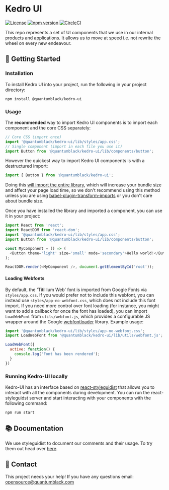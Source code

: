 # Kedro UI

[![License](https://img.shields.io/badge/license-Apache%202.0-blue.svg)](https://opensource.org/licenses/Apache-2.0)
[![npm version](https://badge.fury.io/js/%40quantumblack%2Fkedro-ui.svg)](https://badge.fury.io/js/%40quantumblack%2Fkedro-ui) [![CircleCI](https://circleci.com/gh/quantumblacklabs/kedro-ui.svg?style=svg&circle-token=16d3f559b48b0890a5ee3adbc1d4be0e62f9637d)](https://circleci.com/gh/quantumblacklabs/kedro-ui)

This repo represents a set of UI components that we use in our internal products and applications. It allows us to move at speed i.e. not rewrite the wheel on every new endeavour.

## 👀 Getting Started

### Installation
To install Kedro UI into your project, run the following in your project directory:
```
npm install @quantumblack/kedro-ui
```

### Usage
The **recommended** way to import Kedro UI components is to import each component and the core CSS separately:
```JavaScript
// Core CSS (import once)
import '@quantumblack/kedro-ui/lib/styles/app.css';
// Single component (import in each file you use it)
import Button from '@quantumblack/kedro-ui/lib/components/button';
```
However the quickest way to import Kedro UI components is with a destructured import:
```JavaScript
import { Button } from '@quantumblack/kedro-ui';
```
Doing this [will import the entire library](https://www.blazemeter.com/blog/the-correct-way-to-import-lodash-libraries-a-benchmark), which will increase your bundle size and affect your page load time, so we don't recommend using this method unless you are using [babel-plugin-transform-imports](https://www.npmjs.com/package/babel-plugin-transform-imports) or you don't care about bundle size.

Once you have installed the library and imported a component, you can use it in your project:
```JavaScript
import React from 'react';
import ReactDOM from 'react-dom';
import '@quantumblack/kedro-ui/lib/styles/app.css';
import Button from '@quantumblack/kedro-ui/lib/components/button';

const MyComponent = () => (
  <Button theme='light' size='small' mode='secondary'>Hello world!</Button>
);

ReactDOM.render(<MyComponent />, document.getElementById('root'));
```

#### Loading Webfonts

By default, the 'Titillium Web' font is imported from Google Fonts via `styles/app.css`. If you would prefer not to include this webfont, you can instead use `styles/app-no-webfont.css`, which does not include this font import. If you need more control over font loading (for instance, you might want to add a callback for once the font has loaded), you can import `LoadWebFont` from `utils/webfont.js`, which provides a configurable JS wrapper around the Google [webfontloader](https://github.com/typekit/webfontloader) library. Example usage:

```JavaScript
import '@quantumblack/kedro-ui/lib/styles/app-no-webfont.css';
import LoadWebFont from '@quantumblack/kedro-ui/lib/utils/webfont.js';

LoadWebFont({
  active: function() {
    console.log('Font has been rendered');
  }
})
```
### Running Kedro-UI  locally  

Kedro-UI has an interface based on [react-styleguidist](https://react-styleguidist.js.org/docs/getting-started) that allows you to interact with all the components during development. You can run the react-styleguidst server and start interacting with your components with the following command:
```
npm run start
```

## 📚 Documentation

We use styleguidist to document our comments and their usage. To try them out head over [here](https://quantumblacklabs.github.io/kedro-ui/).

## 👋 Contact

This project needs your help! If you have any questions email: opensource@quantumblack.com
